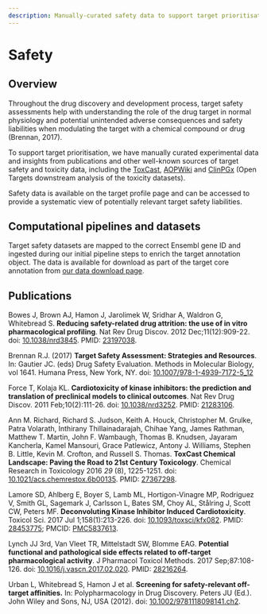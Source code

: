 ```yaml
---
description: Manually-curated safety data to support target prioritisation
---
```


# Safety

## Overview

Throughout the drug discovery and development process, target safety assessments help with understanding the role of the drug target in normal physiology and potential unintended adverse consequences and safety liabilities when modulating the target with a chemical compound or drug (Brennan, 2017).

To support target prioritisation, we have manually curated experimental data and insights from publications and other well-known sources of target safety and toxicity data, including the [ToxCast](https://www.epa.gov/chemical-research/toxicity-forecasting), [AOPWiki](https://aopwiki.org) and [ClinPGx](https://www.clinpgx.org/) (Open Targets downstream analysis of the toxicity datasets).

Safety data is available on the target profile page and can be accessed to provide a systematic view of potentially relevant target safety liabilities.

## **Computational pipelines and datasets**

Target safety datasets are mapped to the correct Ensembl gene ID and ingested during our initial pipeline steps to enrich the target annotation object. The data is available for download as part of the target core annotation from [our data download page](https://platform.opentargets.org/downloads).

## Publications

Bowes J, Brown AJ, Hamon J, Jarolimek W, Sridhar A, Waldron G, Whitebread S. **Reducing safety-related drug attrition: the use of in vitro pharmacological profiling**. Nat Rev Drug Discov. 2012 Dec;11(12):909-22. doi: [10.1038/nrd3845](https://doi.org/10.1038/nrd3845). PMID: [23197038](https://pubmed.ncbi.nlm.nih.gov/23197038/).

Brennan R.J. (2017) **Target Safety Assessment: Strategies and Resources**. In: Gautier JC. (eds) Drug Safety Evaluation. Methods in Molecular Biology, vol 1641. Humana Press, New York, NY. doi: [10.1007/978-1-4939-7172-5\_12](https://doi.org/10.1007/978-1-4939-7172-5_12)

Force T, Kolaja KL. **Cardiotoxicity of kinase inhibitors: the prediction and translation of preclinical models to clinical outcomes**. Nat Rev Drug Discov. 2011 Feb;10(2):111-26. doi: [10.1038/nrd3252](https://doi.org/10.1038/nrd3252). PMID: [21283106](https://pubmed.ncbi.nlm.nih.gov/21283106/).

Ann M. Richard, Richard S. Judson, Keith A. Houck, Christopher M. Grulke, Patra Volarath, Inthirany Thillainadarajah, Chihae Yang, James Rathman, Matthew T. Martin, John F. Wambaugh, Thomas B. Knudsen, Jayaram Kancherla, Kamel Mansouri, Grace Patlewicz, Antony J. Williams, Stephen B. Little, Kevin M. Crofton, and Russell S. Thomas. **ToxCast Chemical Landscape: Paving the Road to 21st Century Toxicology**. Chemical Research in Toxicology 2016 _29_ (8), 1225-1251. doi: [10.1021/acs.chemrestox.6b00135](https://doi.org/10.1021/acs.chemrestox.6b00135). PMID: [27367298](https://pubmed.ncbi.nlm.nih.gov/27367298/).

Lamore SD, Ahlberg E, Boyer S, Lamb ML, Hortigon-Vinagre MP, Rodriguez V, Smith GL, Sagemark J, Carlsson L, Bates SM, Choy AL, Stålring J, Scott CW, Peters MF. **Deconvoluting Kinase Inhibitor Induced Cardiotoxicity**. Toxicol Sci. 2017 Jul 1;158(1):213-226. doi: [10.1093/toxsci/kfx082](https://doi.org/10.1093/toxsci/kfx082). PMID: [28453775](https://pubmed.ncbi.nlm.nih.gov/28453775/); PMCID: [PMC5837613](https://europepmc.org/article/PMC/PMC5837613).

Lynch JJ 3rd, Van Vleet TR, Mittelstadt SW, Blomme EAG. **Potential functional and pathological side effects related to off-target pharmacological activity**. J Pharmacol Toxicol Methods. 2017 Sep;87:108-126. doi: [10.1016/j.vascn.2017.02.020](https://doi.org/10.1016/j.vascn.2017.02.020). PMID: [28216264](https://pubmed.ncbi.nlm.nih.gov/28216264/).

Urban L, Whitebread S, Hamon J et al. **Screening for safety-relevant off-target affinities.** In: Polypharmacology in Drug Discovery. Peters JU (Ed.). John Wiley and Sons, NJ, USA (2012). doi: [10.1002/9781118098141.ch2](https://onlinelibrary.wiley.com/doi/abs/10.1002/9781118098141.ch2).
